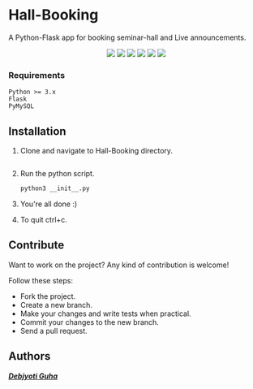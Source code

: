 # Hall-Booking
A Python-Flask app for booking seminar-hall and Live announcements.
<p align="center">
  <img src="https://github.com/debajyotiguha11/Hall-Booking/blob/master/img/1.png" >
  <img src="https://github.com/debajyotiguha11/Hall-Booking/blob/master/img/2.png" >
  <img src="https://github.com/debajyotiguha11/Hall-Booking/blob/master/img/3.png" >
  <img src="https://github.com/debajyotiguha11/Hall-Booking/blob/master/img/4.png" >
  <img src="https://github.com/debajyotiguha11/Hall-Booking/blob/master/img/5.png" >
  <img src="https://github.com/debajyotiguha11/Hall-Booking/blob/master/img/6.png" >
</p>

### Requirements
    Python >= 3.x
    Flask
    PyMySQL

## Installation

1. Clone and navigate to Hall-Booking directory.

    ```
2. Run the python script.
    ```bash
    python3 __init__.py
    ```
3. You're all done :)
4. To quit ctrl+c.

## Contribute

Want to work on the project? Any kind of contribution is welcome!

Follow these steps:
- Fork the project.
- Create a new branch.
- Make your changes and write tests when practical.
- Commit your changes to the new branch.
- Send a pull request.

## Authors

***[Debjyoti Guha](https://github.com/debajyotiguha11/)***
